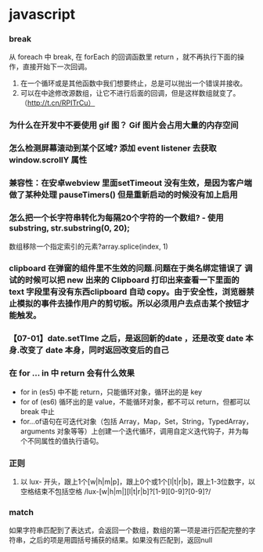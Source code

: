 # javascript 

### break

从 foreach 中 break, 在 forEach 的回调函数里 return ，就不再执行下面的操作，直接开始下一次回调。
1. 在一个循环或是其他函数中我们想要终止，总是可以抛出一个错误并接收。
2. 可以在中途修改源数组，让它不进行后面的回调，但是这样数组就变了。（http://t.cn/RPITrCu）

### 为什么在开发中不要使用 gif 图？ Gif 图片会占用大量的内存空间

### 怎么检测屏幕滚动到某个区域? 添加 event listener 去获取 window.scrollY 属性

### 兼容性：在安卓webview 里面setTimeout 没有生效，是因为客户端做了某种处理 pauseTimers() 但是重新启动的时候没有加上启用

### 怎么把一个长字符串转化为每隔20个字符的一个数组?  - 使用 substring, str.substring(0, 20);
数组移除一个指定索引的元素?array.splice(index, 1)

### clipboard 在弹窗的组件里不生效的问题.问题在于类名绑定错误了 调试的时候可以把 new 出来的 Clipboard 打印出来查看一下里面的 text 字段里有没有东西clipboard 自动 copy。由于安全性，浏览器禁止模拟的事件去操作用户的剪切板。所以必须用户去点击某个按钮才能触发。

### 【07-01】date.setTIme 之后，是返回新的date ，还是改变 date 本身.改变了 date 本身，同时返回改变后的自己

### 在 for ... in  中 return 会有什么效果

- for in (es5) 中不能 return，只能循环对象，循环出的是 key
- for of (es6) 循环出的是 value，不能循环对象，都不可以 return，但都可以 break 中止
- for…of语句在可迭代对象（包括 Array，Map，Set，String，TypedArray，arguments 对象等等）上创建一个迭代循环，调用自定义迭代钩子，并为每个不同属性的值执行语句。

### 正则

1. 以 lux- 开头，跟上1个[w|h|m|p]，跟上0个或1个[l|t|r|b]，跟上1-3位数字，以空格结束不包括空格 /lux-[w|h|m|][l|t|r|b]?[1-9][0-9]?[0-9]?/

### match 

如果字符串匹配到了表达式，会返回一个数组，数组的第一项是进行匹配完整的字符串，之后的项是用圆括号捕获的结果。如果没有匹配到，返回null


